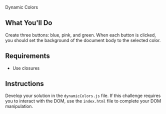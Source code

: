 Dynamic Colors

## What You'll Do

Create three buttons: blue, pink, and green. When each button is clicked, you should set the background of the document body to the selected color.

## Requirements

- Use closures

## Instructions

Develop your solution in the `dynamicColors.js` file. If this challenge requires you to interact with the DOM, use the `index.html` file to complete your DOM manipulation.
